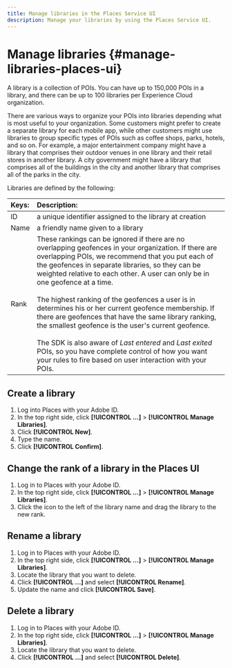```yaml
---
title: Manage libraries in the Places Service UI
description: Manage your libraries by using the Places Service UI.
---
```


# Manage libraries {#manage-libraries-places-ui}

A library is a collection of POIs. You can have up to 150,000 POIs in a library, and there can be up to 100 libraries per Experience Cloud organization.  

There are various ways to organize your POIs into libraries depending what is most useful to your organization. Some customers might prefer to create a separate library for each mobile app, while other customers might use libraries to group specific types of POIs such as coffee shops, parks, hotels, and so on. For example, a major entertainment company might have a library that comprises their outdoor venues in one library and their retail stores in another library. A city government might have a library that comprises all of the buildings in the city and another library that comprises all of the parks in the city.  

Libraries are defined by the following:

| Keys: | Description: |
| :--- | :--- |
| ID | a unique identifier assigned to the library at creation |
| Name | a friendly name given to a library |
| Rank | These rankings can be ignored if there are no overlapping geofences in your organization. If there are overlapping POIs, we recommend that you put each of the geofences in separate libraries, so they can be weighted relative to each other. A user can only be in one geofence at a time. <br><br>The highest ranking of the geofences a user is in determines his or her current geofence membership. If there are geofences that have the same library ranking, the smallest geofence is the user's current geofence. <br><br>The SDK is also aware of *Last entered* and *Last exited* POIs, so you have complete control of how you want your rules to fire based on user interaction with your POIs. |

## Create a library

1. Log into Places with your Adobe ID.
1. In the top right side, click **[!UICONTROL ...]**  > **[!UICONTROL Manage Libraries]**. 
1. Click **[!UICONTROL New]**.
1. Type the name.
1. Click **[!UICONTROL Confirm]**.

## Change the rank of a library in the Places UI

1. Log in to Places with your Adobe ID.
1. In the top right side, click **[!UICONTROL ...]**  > **[!UICONTROL Manage Libraries]**.
1. Click the icon to the left of the library name and drag the library to the new rank. 

## Rename a library

1. Log in to Places with your Adobe ID.
1. In the top right side, click **[!UICONTROL ...]** > **[!UICONTROL Manage Libraries]**.
1. Locate the library that you want to delete.
1. Click **[!UICONTROL ...]** and select **[!UICONTROL Rename]**.
1. Update the name and click **[!UICONTROL Save]**.

## Delete a library

1. Log in to Places with your Adobe ID.
1. In the top right side, click **[!UICONTROL ...]** > **[!UICONTROL Manage Libraries]**.
1. Locate the library that you want to delete.
1. Click **[!UICONTROL ...]** and select **[!UICONTROL Delete]**.


